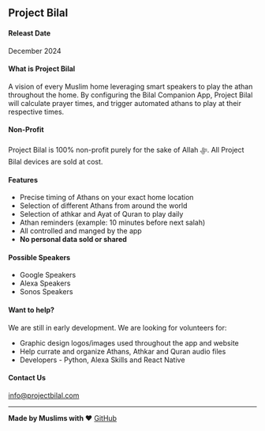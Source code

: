 ## Project Bilal 

#### Releast Date
December 2024

#### What is Project Bilal
A vision of every Muslim home leveraging smart speakers to play the athan throughout the home.  By configuring the Bilal Companion App, Project Bilal will calculate prayer times, and trigger automated athans to play at their respective times. 


#### Non-Profit
Project Bilal is 100% non-profit purely for the sake of Allah ﷻ. All Project Bilal devices are sold at cost.

#### Features
  * Precise timing of Athans on your exact home location
  * Selection of different Athans from around the world
  * Selection of athkar and Ayat of Quran to play daily
  * Athan reminders (example: 10 minutes before next salah)
  * All controlled and manged by the app
  * **No personal data sold or shared**
  
#### Possible Speakers
* Google Speakers
* Alexa Speakers
* Sonos Speakers


#### Want to help?
We are still in early development. We are looking for volunteers for:
* Graphic design logos/images used throughout the app and website
* Help currate and organize Athans, Athkar and Quran audio files
* Developers - Python, Alexa Skills and React Native 
 

#### Contact Us

info@projectbilal.com




---

**Made by Muslims with ❤️**
[GitHub](https://github.com/Project-Bilal)